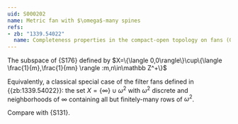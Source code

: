 ```yaml
---
uid: S000202
name: Metric fan with $\omega$-many spines
refs:
- zb: "1339.54022"
  name: Completeness properties in the compact-open topology on fans (Gruenhage and Hughes)
---
```


The subspace of {S176} defined by
$X=\{\langle 0,0\rangle\}\cup\{\langle \frac{1}{m},\frac{1}{mn} \rangle :m,n\in\mathbb Z^+\}$

Equivalently, a classical special case of the filter fans defined in
{{zb:1339.54022}}: the set $X=\{\infty\}\cup\omega^2$ with $\omega^2$ discrete and neighborhoods of $\infty$ containing all but finitely-many rows of $\omega^2$.

Compare with {S131}.
